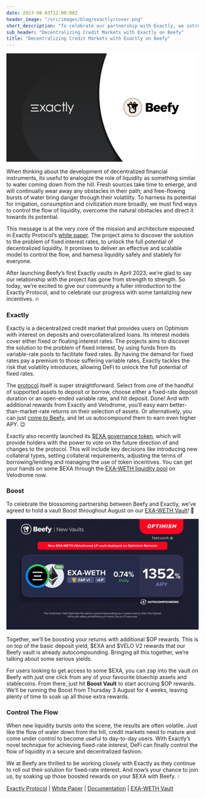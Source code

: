 ```yaml
---
date: 2023-08-03T12:00:00Z
header_image: "/src/images/blog/exactly/cover.png"
short_description: "To celebrate our partnership with Exactly, we introduce their next-generation credit protocol and announce some tantalizing new incentives on Beefy’s Exactly vaults.👀"
sub_header: "Decentralizing Credit Markets with Exactly on Beefy"
title: "Decentralizing Credit Markets with Exactly on Beefy"
---
```

![](/src/images/blog/exactly/cover.png)

When thinking about the development of decentralized financial instruments, its useful to analogize the role of liquidity as something similar to water coming down from the hill. Fresh sources take time to emerge, and will continually wear away any obstacles in their path; and free-flowing bursts of water bring danger through their volatility. To harness its potential for irrigation, consumption and civilization more broadly, we must find ways to control the flow of liquidity, overcome the natural obstacles and direct it towards its potential.

This message is at the very core of the mission and architecture espoused in Exactly Protocol’s [white paper](https://docs.exact.ly/resources/white-paper). The project aims to discover the solution to the problem of fixed interest rates, to unlock the full potential of decentralized liquidity. It promises to deliver an effective and scalable model to control the flow, and harness liquidity safely and stablely for everyone.

After launching Beefy’s first Exactly vaults in April 2023, we’re glad to say our relationship with the project has gone from strength to strength. So today, we’re excited to give our community a fuller introduction to the Exactly Protocol, and to celebrate our progress with some tantalizing new incentives. 🔥 

### Exactly

Exactly is a decentralized credit market that provides users on Optimism with interest on deposits and overcollateralized loans. Its interest models cover either fixed or floating interest rates. The projects aims to discover the solution to the problem of fixed interest, by using funds from its variable-rate pools to facilitate fixed rates. By having the demand for fixed rates pay a premium to those suffering variable rates, Exactly tackles the risk that volatility introduces, allowing DeFi to unlock the full potential of fixed rates.

The [protocol](https://app.exact.ly/) itself is super straightforward. Select from one of the handful of supported assets to deposit or borrow, choose either a fixed-rate deposit duration or an open-ended variable rate, and hit deposit. Done! And with additional rewards from Exactly and Velodrome, you’ll easy earn better-than-market-rate returns on their selection of assets. Or alternatively, you can just [come to Beefy](https://app.beefy.com/), and let us autocompound them to earn even higher APY. 😉

Exactly also recently launched its [$EXA governance token](https://docs.exact.ly/guides/exa-token), which will provide holders with the power to vote on the future direction of and changes to the protocol. This will include key decisions like introducing new collateral types, setting collateral requirements, adjusting the terms of borrowing/lending and managing the use of token incentives. You can get your hands on some $EXA through the [EXA-WETH liquidity pool](https://velodrome.finance/deposit?token0=0x1e925de1c68ef83bd98ee3e130ef14a50309c01b&token1=0x4200000000000000000000000000000000000006&stable=false) on Velodrome now. 

### Boost

To celebrate the blossoming partnership between Beefy and Exactly, we’ve agreed to hold a vault Boost throughout August on our [EXA-WETH Vault](https://app.beefy.com/vault/velodrome-v2-exa-weth)! 🎉

![](/src/images/blog/exactly/vault.jpg)

Together, we’ll be boosting your returns with additional $OP rewards. This is on top of the basic deposit yield, $EXA and $VELO V2 rewards that our Beefy vault is already autocompounding. Bringing all this together, we’re talking about some serious yields.

For users looking to get access to some $EXA, you can zap into the vault on Beefy with just one click from any of your favourite bluechip assets and stablecoins. From there, just hit **Boost Vault** to start accruing $OP rewards. We’ll be running the Boost from Thursday 3 August for 4 weeks, leaving plenty of time to soak up all those extra rewards.

### Control The Flow

When new liquidity bursts onto the scene, the results are often volatile. Just like the flow of water down from the hill, credit markets need to mature and come under control to become useful to day-to-day users. With Exactly’s novel technique for achieving fixed-rate interest, DeFi can finally control the flow of liquidity in a secure and decentralized fashion.

We at Beefy are thrilled to be working closely with Exactly as they continue to roll out their solution for fixed-rate interest. And now’s your chance to join us, by soaking up those boosted rewards on your $EXA with Beefy. 💧

[Exactly Protocol](https://app.exact.ly/) | [White Paper](https://docs.exact.ly/resources/white-paper) | [Documentation](https://docs.exact.ly/getting-started/readme) | [EXA-WETH Vault](https://app.beefy.com/vault/velodrome-v2-exa-weth)
